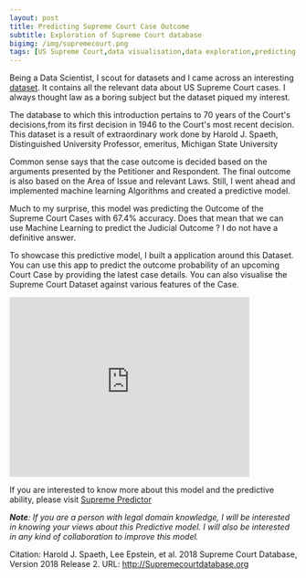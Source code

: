 ```yaml
---
layout: post
title: Predicting Supreme Court Case Outcome
subtitle: Exploration of Supreme Court database
bigimg: /img/supremecourt.png
tags: [US Supreme Court,data visualisation,data exploration,predicting case outcomes,dash app]
---
```


Being a Data Scientist, I scout for datasets and I came across an interesting [dataset](http://Supremecourtdatabase.org). 
It contains all the relevant data about US Supreme Court cases. I always thought law as a boring subject but the dataset piqued my interest.

The database to which this introduction pertains to 70 years of the Court's decisions,from its first decision in 1946 to the Court's most recent decision. This dataset is a result of extraordinary work done by Harold J. Spaeth, Distinguished University Professor, emeritus, Michigan State University

Common sense says that the case outcome is decided based on the arguments presented by the Petitioner and Respondent. The final outcome is also based on the Area of Issue and relevant Laws. Still, I went ahead and implemented machine learning Algorithms and created a predictive model.

Much to my surprise, this model was predicting the Outcome of the Supreme Court Cases with 67.4% accuracy. Does that mean that we can use Machine Learning to predict the Judicial Outcome ? I do not have a definitive answer.

To showcase this predictive model, I built a application around this Dataset. You can use this app to predict the outcome probability of an upcoming Court Case by providing the latest case details. You can also visualise the Supreme Court Dataset against various features of the Case.

<iframe width="420" height="315" src=https://www.youtube.com/watch?v=M1IvmfQdEOQ frameborder="0"></iframe>

If you are interested to know more about this model and the predictive ability, please visit [Supreme Predictor](https://supremepredictor.vishnuyar.com)

***Note**: If you are a person with legal domain knowledge, I will be interested in knowing your views about this Predictive model. I will also be interested in any kind of collaboration to improve  this model.*


Citation:
Harold J. Spaeth, Lee Epstein, et al. 2018 Supreme Court Database, Version 2018 Release 2. URL: http://Supremecourtdatabase.org

